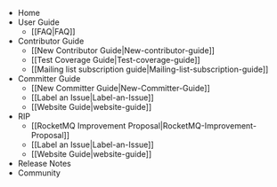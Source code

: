   * Home
  * User Guide
    * [[FAQ|FAQ]]
  * Contributor Guide
    * [[New Contributor Guide|New-contributor-guide]]
    * [[Test Coverage Guide|Test-coverage-guide]]
    * [[Mailing list subscription guide|Mailing-list-subscription-guide]]
  * Committer Guide
    * [[New Committer Guide|New-Committer-Guide]]
    * [[Label an Issue|Label-an-Issue]]
    * [[Website Guide|website-guide]]
  * RIP
    * [[RocketMQ Improvement Proposal|RocketMQ-Improvement-Proposal]]
    * [[Label an Issue|Label-an-Issue]]
    * [[Website Guide|website-guide]]
  * Release Notes
  * Community
